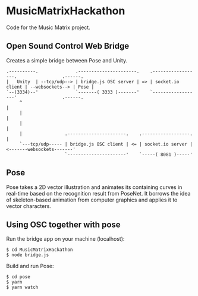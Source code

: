 # MusicMatrixHackathon
Code for the Music Matrix project.

## Open Sound Control Web Bridge

Creates a simple bridge between Pose and Unity.

    .----------.              .----------------------.    .------------------.                 .------.
    |   Unity  | --tcp/udp--> | bridge.js OSC server | => | socket.io client | --websockets--> | Pose |
    `--(3334)--'              `-------( 3333 )-------'    `------------------'                 .------.
         ^                                                                                          |
         |                                                                                          |
         |                                                                                          |
         |                .----------------------.    .------------------.                          |
         `---tcp/udp----- | bridge.js OSC client | <= | socket.io server | <-------websockets-------'
                          `----------------------'    `-----( 8081 )-----'

## Pose

Pose takes a 2D vector illustration and animates its containing curves in real-time based on the recognition result from PoseNet. It borrows the idea of skeleton-based animation from computer graphics and applies it to vector characters.

## Using OSC together with pose

Run the bridge app on your machine (localhost):

```
$ cd MusicMatrixHackathon
$ node bridge.js
```

Build and run Pose:

```
$ cd pose
$ yarn
$ yarn watch
```